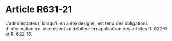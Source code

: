 # Article R631-21

L'administrateur, lorsqu'il en a été désigné, est tenu des obligations d'information qui incombent au débiteur en application des articles R. 622-9 et R. 622-16.
